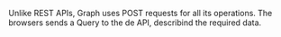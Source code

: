 Unlike REST APIs, Graph uses POST requests for all its operations. The browsers sends a Query to the de API, describind the required data.